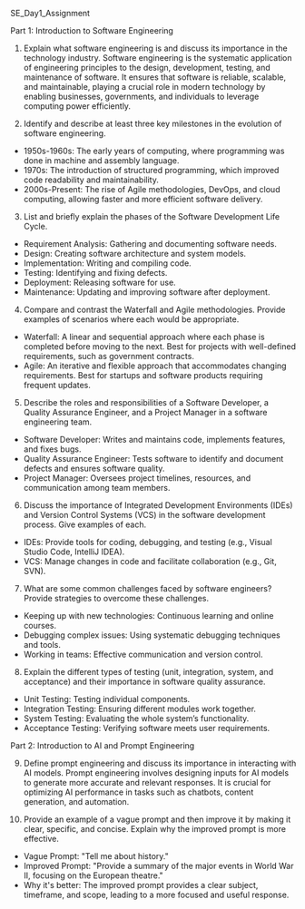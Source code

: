  SE_Day1_Assignment

 Part 1: Introduction to Software Engineering

 1. Explain what software engineering is and discuss its importance in the technology industry.
Software engineering is the systematic application of engineering principles to the design, development, testing, and maintenance of software.
 It ensures that software is reliable, scalable, and maintainable, playing a crucial role in modern technology by enabling businesses, governments,
 and individuals to leverage computing power efficiently.

 2. Identify and describe at least three key milestones in the evolution of software engineering.
- 1950s-1960s: The early years of computing, where programming was done in machine and assembly language.
- 1970s: The introduction of structured programming, which improved code readability and maintainability.
- 2000s-Present: The rise of Agile methodologies, DevOps, and cloud computing, allowing faster and more efficient software delivery.

 3. List and briefly explain the phases of the Software Development Life Cycle.
- Requirement Analysis: Gathering and documenting software needs.
- Design: Creating software architecture and system models.
- Implementation: Writing and compiling code.
- Testing: Identifying and fixing defects.
- Deployment: Releasing software for use.
- Maintenance: Updating and improving software after deployment.

 4. Compare and contrast the Waterfall and Agile methodologies. Provide examples of scenarios where each would be appropriate.
- Waterfall: A linear and sequential approach where each phase is completed before moving to the next. Best for projects with well-defined requirements, such as government contracts.
- Agile: An iterative and flexible approach that accommodates changing requirements. Best for startups and software products requiring frequent updates.

 5. Describe the roles and responsibilities of a Software Developer, a Quality Assurance Engineer, and a Project Manager in a software engineering team.
- Software Developer: Writes and maintains code, implements features, and fixes bugs.
- Quality Assurance Engineer: Tests software to identify and document defects and ensures software quality.
- Project Manager: Oversees project timelines, resources, and communication among team members.

 6. Discuss the importance of Integrated Development Environments (IDEs) and Version Control Systems (VCS) in the software development process. Give examples of each.
- IDEs: Provide tools for coding, debugging, and testing (e.g., Visual Studio Code, IntelliJ IDEA).
- VCS: Manage changes in code and facilitate collaboration (e.g., Git, SVN).

 7. What are some common challenges faced by software engineers? Provide strategies to overcome these challenges.
- Keeping up with new technologies: Continuous learning and online courses.
- Debugging complex issues: Using systematic debugging techniques and tools.
- Working in teams: Effective communication and version control.

 8. Explain the different types of testing (unit, integration, system, and acceptance) and their importance in software quality assurance.
- Unit Testing: Testing individual components.
- Integration Testing: Ensuring different modules work together.
- System Testing: Evaluating the whole system’s functionality.
- Acceptance Testing: Verifying software meets user requirements.

 Part 2: Introduction to AI and Prompt Engineering

 9. Define prompt engineering and discuss its importance in interacting with AI models.
Prompt engineering involves designing inputs for AI models to generate more accurate and relevant responses.
It is crucial for optimizing AI performance in tasks such as chatbots, content generation, and automation.

 11. Provide an example of a vague prompt and then improve it by making it clear, specific, and concise. Explain why the improved prompt is more effective.
- Vague Prompt: "Tell me about history."
- Improved Prompt: "Provide a summary of the major events in World War II, focusing on the European theatre."
- Why it's better: The improved prompt provides a clear subject, timeframe, and scope, leading to a more focused and useful response.

